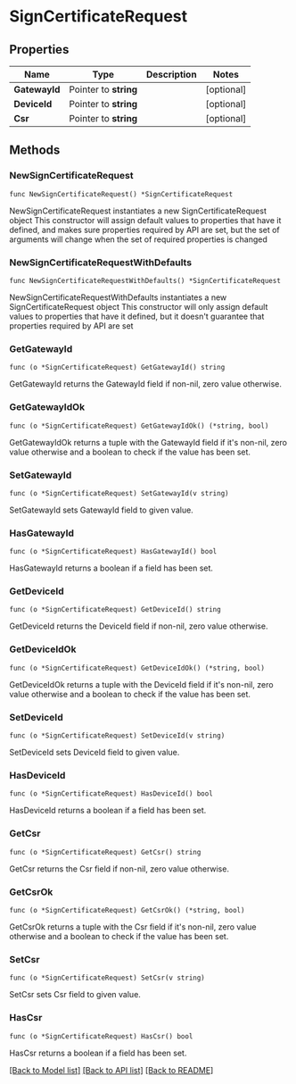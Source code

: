 # SignCertificateRequest

## Properties

Name | Type | Description | Notes
------------ | ------------- | ------------- | -------------
**GatewayId** | Pointer to **string** |  | [optional] 
**DeviceId** | Pointer to **string** |  | [optional] 
**Csr** | Pointer to **string** |  | [optional] 

## Methods

### NewSignCertificateRequest

`func NewSignCertificateRequest() *SignCertificateRequest`

NewSignCertificateRequest instantiates a new SignCertificateRequest object
This constructor will assign default values to properties that have it defined,
and makes sure properties required by API are set, but the set of arguments
will change when the set of required properties is changed

### NewSignCertificateRequestWithDefaults

`func NewSignCertificateRequestWithDefaults() *SignCertificateRequest`

NewSignCertificateRequestWithDefaults instantiates a new SignCertificateRequest object
This constructor will only assign default values to properties that have it defined,
but it doesn't guarantee that properties required by API are set

### GetGatewayId

`func (o *SignCertificateRequest) GetGatewayId() string`

GetGatewayId returns the GatewayId field if non-nil, zero value otherwise.

### GetGatewayIdOk

`func (o *SignCertificateRequest) GetGatewayIdOk() (*string, bool)`

GetGatewayIdOk returns a tuple with the GatewayId field if it's non-nil, zero value otherwise
and a boolean to check if the value has been set.

### SetGatewayId

`func (o *SignCertificateRequest) SetGatewayId(v string)`

SetGatewayId sets GatewayId field to given value.

### HasGatewayId

`func (o *SignCertificateRequest) HasGatewayId() bool`

HasGatewayId returns a boolean if a field has been set.

### GetDeviceId

`func (o *SignCertificateRequest) GetDeviceId() string`

GetDeviceId returns the DeviceId field if non-nil, zero value otherwise.

### GetDeviceIdOk

`func (o *SignCertificateRequest) GetDeviceIdOk() (*string, bool)`

GetDeviceIdOk returns a tuple with the DeviceId field if it's non-nil, zero value otherwise
and a boolean to check if the value has been set.

### SetDeviceId

`func (o *SignCertificateRequest) SetDeviceId(v string)`

SetDeviceId sets DeviceId field to given value.

### HasDeviceId

`func (o *SignCertificateRequest) HasDeviceId() bool`

HasDeviceId returns a boolean if a field has been set.

### GetCsr

`func (o *SignCertificateRequest) GetCsr() string`

GetCsr returns the Csr field if non-nil, zero value otherwise.

### GetCsrOk

`func (o *SignCertificateRequest) GetCsrOk() (*string, bool)`

GetCsrOk returns a tuple with the Csr field if it's non-nil, zero value otherwise
and a boolean to check if the value has been set.

### SetCsr

`func (o *SignCertificateRequest) SetCsr(v string)`

SetCsr sets Csr field to given value.

### HasCsr

`func (o *SignCertificateRequest) HasCsr() bool`

HasCsr returns a boolean if a field has been set.


[[Back to Model list]](../README.md#documentation-for-models) [[Back to API list]](../README.md#documentation-for-api-endpoints) [[Back to README]](../README.md)


